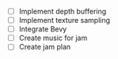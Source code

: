 - [ ] Implement depth buffering
- [ ] Implement texture sampling
- [ ] Integrate Bevy
- [ ] Create music for jam
- [ ] Create jam plan
